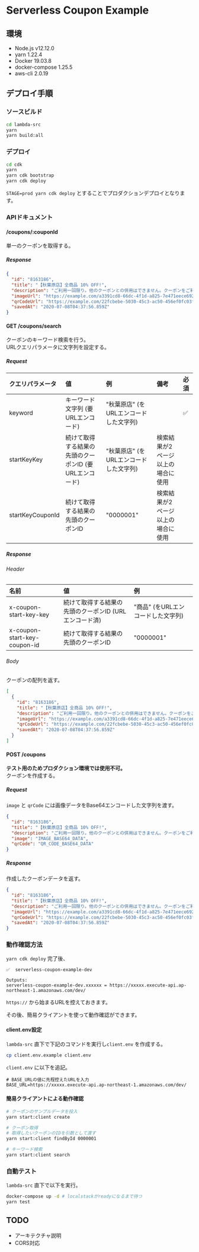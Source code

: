 # Serverless Coupon Example

## 環境

- Node.js v12.12.0
- yarn 1.22.4
- Docker 19.03.8
- docker-compose 1.25.5
- aws-cli 2.0.19

## デプロイ手順
### ソースビルド

```bash
cd lambda-src
yarn
yarn build:all
```

### デプロイ

```bash
cd cdk
yarn
yarn cdk bootstrap
yarn cdk deploy
```

`STAGE=prod yarn cdk deploy` とすることでプロダクションデプロイとなります。

### APIドキュメント

#### /coupons/:couponId

単一のクーポンを取得する。

##### Response

```json
{
  "id": "8163186",
  "title": "【秋葉原店】全商品 10% OFF!",
  "description": "ご利用一回限り。他のクーポンとの併用はできません。クーポンをご利用いただいた場合、ポイントはつきません。",
  "imageUrl": "https://example.com/a3391cd8-66dc-4f1d-a825-7e471eece692.png",
  "qrCodeUrl": "https://example.com/22fcbebe-5030-45c3-ac50-456ef0fc03ff.jpg",
  "savedAt": "2020-07-08T04:37:56.859Z"
}
```

#### GET /coupons/search

クーポンのキーワード検索を行う。  
URLクエリパラメータに文字列を設定する。

##### Request

| クエリパラメータ | 値 | 例 | 備考 | 必須 |
|:---|:---|:---|:---|:---|
| keyword | キーワード文字列 (要URLエンコード) | "秋葉原店" (をURLエンコードした文字列) | | ✅ |
| startKeyKey | 続けて取得する結果の先頭のクーポンID (要URLエンコード) | "秋葉原店" (をURLエンコードした文字列) | 検索結果が2ページ以上の場合に使用 | |
| startKeyCouponId | 続けて取得する結果の先頭のクーポンID | "0000001" | 検索結果が2ページ以上の場合に使用 | |

##### Response

###### Header

| 名前 | 値 | 例 |
|:---|:---|:---|
| x-coupon-start-key-key |  続けて取得する結果の先頭のクーポンID (URLエンコード済) | "商品" (をURLエンコードした文字列) |
| x-coupon-start-key-coupon-id | 続けて取得する結果の先頭のクーポンID | "0000001" |

###### Body

クーポンの配列を返す。

```json
[
  {
    "id": "8163186",
    "title": "【秋葉原店】全商品 10% OFF!",
    "description": "ご利用一回限り。他のクーポンとの併用はできません。クーポンをご利用いただいた場合、ポイントはつきません。",
    "imageUrl": "https://example.com/a3391cd8-66dc-4f1d-a825-7e471eece692.png",
    "qrCodeUrl": "https://example.com/22fcbebe-5030-45c3-ac50-456ef0fc03ff.jpg",
    "savedAt": "2020-07-08T04:37:56.859Z"
  }
]
```

#### POST /coupons

**テスト用のためプロダクション環境では使用不可。**  
クーポンを作成する。

##### Request

`image` と `qrCode` には画像データをBase64エンコードした文字列を渡す。

```json
{
  "id": "8163186",
  "title": "【秋葉原店】全商品 10% OFF!",
  "description": "ご利用一回限り。他のクーポンとの併用はできません。クーポンをご利用いただいた場合、ポイントはつきません。",
  "image": "IMAGE_BASE64_DATA",
  "qrCode": "QR_CODE_BASE64_DATA"
}
```

##### Response

作成したクーポンデータを返す。

```json
{
  "id": "8163186",
  "title": "【秋葉原店】全商品 10% OFF!",
  "description": "ご利用一回限り。他のクーポンとの併用はできません。クーポンをご利用いただいた場合、ポイントはつきません。",
  "imageUrl": "https://example.com/a3391cd8-66dc-4f1d-a825-7e471eece692.png",
  "qrCodeUrl": "https://example.com/22fcbebe-5030-45c3-ac50-456ef0fc03ff.jpg",
  "savedAt": "2020-07-08T04:37:56.859Z"
}
```

### 動作確認方法

`yarn cdk deploy` 完了後、

```
✅  serverless-coupon-example-dev

Outputs:
serverless-coupon-example-dev.xxxxxx = https://xxxxx.execute-api.ap-northeast-1.amazonaws.com/dev/
```

`https://` から始まるURLを控えておきます。

その後、簡易クライアントを使って動作確認ができます。

#### client.env設定

`lambda-src` 直下で下記のコマンドを実行し`client.env` を作成する。

```bash
cp client.env.example client.env
```

`client.env` に以下を追記。

```dotenv
# BASE_URLの値に先程控えたURLを入力
BASE_URL=https://xxxxx.execute-api.ap-northeast-1.amazonaws.com/dev/
```

#### 簡易クライアントによる動作確認

```bash
# クーポンのサンプルデータを投入
yarn start:client create

# クーポン取得
# 取得したいクーポンのIDを引数として渡す
yarn start:client findById 0000001

# キーワード検索
yarn start:client search
```

### 自動テスト

`lambda-src` 直下で以下を実行。

```bash
docker-compose up -d # localstackがreadyになるまで待つ
yarn test
```

## TODO

- アーキテクチャ説明
- CORS対応
